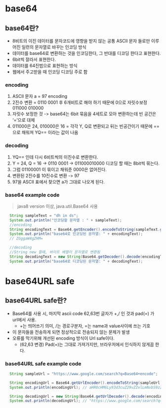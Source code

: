 # base64

## base64란?

- 8비트의 이진 데이터를 문자코드에 영향을 받지 않는 공통 ASCII 문자 들로만 이루어진 일련의 문자열로 바꾸는 인코딩 방식
- 데이터를 base64로 변환하는 것을 인코딩한다, 그 반대를 디코딩 한다고 표현한다.
- 6bit씩 잘라서 표현한다.
- 데이터를 64진법으로 표현하는 방식
- 웹에서 주고받을 때 인코딩 디코딩 주로 함

### encoding

1. ASCII 문자 a = 97 encoding
2. 2진수 변환 = 0110 0001 후 6개비트로 해야 하기 때문에 0으로 자릿수보정 011000 010000
3. 자릿수 보정한 것 -> base64는 6bit 묶음을 4세트로 모아 변환하는데 빈 공간은 ‘=’으로 대체
4. 011000은 24, 010000은 16 = 각각 Y, Q로 변환되고 뒤는 빈공간이기 때문에 ==으로 채워져 YQ== 이라는 값이 나옴

### decoding

1. YQ== 인데 다시 6비트씩의 이진수로 변환한다.
2. Y = 24, Q = 16 -> 0110 0001 -> 011000010000 디코딩 할 때는 8bit씩 묶는다.
3. 그럼 01100001 이 묶이고 채워준 0000은 없어진다.
4. 변환된 2진수를 10진수로 변환 -> 97
5. 97을 ASCII 표에서 찾으면 a가 그대로 나오게 된다.

### base64 example code

> java8 version 이상, java.util.Base64 사용

```java
  String sampleText = "dh in ds";
  System.out.println("인코딩할 문자열 : " + sampleText);
  //encoding
  String encodingText = Base64.getEncoder().encodeToString(sampleText.getBytes());
  System.out.println("base64로 인코딩된 문자열: " + encodingText);
  // ZGggaW4gZHM=

  //decoding
  //String new 할때, 바이트 배열이 문자열로 변환됨
  String decodingText = new String(Base64.getDecoder().decode(encodingText));
  System.out.println("base64로 디코딩된 문자열: " + decodingText);
```

# base64URL safe

## base64URL safe란?

- Base64를 사용 시, 마지막 ascii code 62,63번 글자가 +,/ 인 것과 pad(=) 가 url에서 사용.
  - +는 띄어쓰기 의미, /는 경로구분자, =는 name과 value사이에 쓰는 기호
- 이 문자들을 전송하게 되면 정상적으로 전송되지 않는 문제가 발생
- 오류를 막기위해 개선된 encoding 방식이 Url safe이다.
  - (62,63 변경) Pad(=)는 그대로 가져가지만, 브라우저에서 인식하지 않게끔 한다.

### base64URL safe example code

```java
  String sampleUrl = "https://www.google.com/search?q=Base64+encode";

  String encodingUrl = Base64.getUrlEncoder().encodeToString(sampleUrl.getBytes());
  System.out.println(encodingUrl); // aHR0cHM6Ly93d3cuZ29vZ2xlLmNvbS9zZWFyY2g_cT1CYXNlNjQrZW5jb2Rl

  String decodingUrl = new String(Base64.getUrlDecoder().decode(encodingUrl));
  System.out.println(decodingUrl); // "https://www.google.com/search?q=Base64+encode";
```
